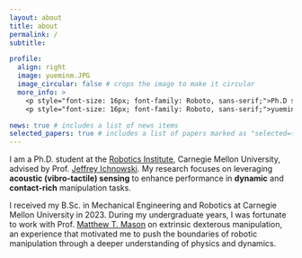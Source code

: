 ```yaml
---
layout: about
title: about
permalink: /
subtitle:

profile:
  align: right
  image: yueminm.JPG
  image_circular: false # crops the image to make it circular
  more_info: >
    <p style="font-size: 16px; font-family: Roboto, sans-serif;">Ph.D student @ <a href='https://www.ri.cmu.edu/'>CMU RI</a></p>
    <p style="font-size: 16px; font-family: Roboto, sans-serif;">yueminm [at] andrew [dot] cmu [dot] edu</p>

news: true # includes a list of news items
selected_papers: true # includes a list of papers marked as "selected={true}"
---
```


I am a Ph.D. student at the <a href="https://www.ri.cmu.edu/">Robotics Institute</a>, Carnegie Mellon University, advised by Prof. <a href="https://ichnow.ski/">Jeffrey Ichnowski</a>. My research focuses on leveraging **acoustic (vibro-tactile) sensing** to enhance performance in **dynamic** and **contact-rich** manipulation tasks.

I received my B.Sc. in Mechanical Engineering and Robotics at Carnegie Mellon University in 2023. During my undergraduate years, I was fortunate to work with Prof. <a href="https://mtmason.com/">Matthew T. Mason</a> on extrinsic dexterous manipulation, an experience that motivated me to push the boundaries of robotic manipulation through a deeper understanding of physics and dynamics.
